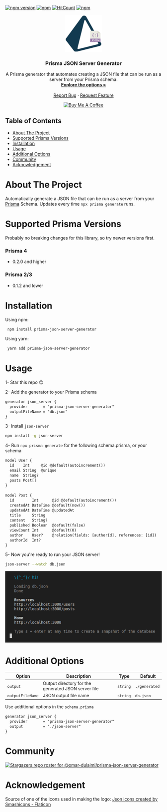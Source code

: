 [![npm version](https://badge.fury.io/js/prisma-json-server-generator.svg)](https://badge.fury.io/js/prisma-json-server-generator)
[![npm](https://img.shields.io/npm/dt/prisma-json-server-generator.svg)](https://www.npmjs.com/package/prisma-json-server-generator)
[![HitCount](https://hits.dwyl.com/omar-dulaimi/prisma-json-server-generator.svg?style=flat)](http://hits.dwyl.com/omar-dulaimi/prisma-json-server-generator)
[![npm](https://img.shields.io/npm/l/prisma-json-server-generator.svg)](LICENSE)

<p align="center">
  <a href="https://github.com/omar-dulaimi/prisma-json-server-generator">
    <img src="https://raw.githubusercontent.com/omar-dulaimi/prisma-json-server-generator/master/logo.png" alt="Logo" width="120" height="120">
  </a>
  <h3 align="center">Prisma JSON Server Generator</h3>
  <p align="center">
    A Prisma generator that automates creating a JSON file that can be run as a server from your Prisma schema.
    <br />
    <a href="https://github.com/omar-dulaimi/prisma-json-server-generator#additional-options"><strong>Explore the options »</strong></a>
    <br />
    <br />
    <a href="https://github.com/omar-dulaimi/prisma-json-server-generator/issues/new?template=bug_report.yml">Report Bug</a>
    ·
    <a href="https://github.com/omar-dulaimi/prisma-json-server-generator/issues/new?template=feature_request.md">Request Feature</a>
  </p>
</p>

<p align="center">
  <a href="https://www.buymeacoffee.com/omardulaimi">
    <img src="https://cdn.buymeacoffee.com/buttons/default-black.png" alt="Buy Me A Coffee" height="41" width="174">
  </a>
</p>

## Table of Contents

- [About The Project](#about-the-project)
- [Supported Prisma Versions](#supported-prisma-versions)
- [Installation](#installation)
- [Usage](#usage)
- [Additional Options](#additional-options)
- [Community](#community)
- [Acknowledgement](#acknowledgement)

# About The Project

Automatically generate a JSON file that can be run as a server from your [Prisma](https://github.com/prisma/prisma) Schema. Updates every time `npx prisma generate` runs.

# Supported Prisma Versions

Probably no breaking changes for this library, so try newer versions first.

### Prisma 4

- 0.2.0 and higher

### Prisma 2/3

- 0.1.2 and lower

# Installation

Using npm:

```bash
 npm install prisma-json-server-generator
```

Using yarn:

```bash
 yarn add prisma-json-server-generator
```

# Usage

1- Star this repo 😉

2- Add the generator to your Prisma schema

```prisma
generator json_server {
  provider       = "prisma-json-server-generator"
  outputFileName = "db.json"
}
```

3- Install `json-server`

```bash
npm install -g json-server
```

4- Run `npx prisma generate` for the following schema.prisma, or your schema

```prisma
model User {
  id    Int     @id @default(autoincrement())
  email String  @unique
  name  String?
  posts Post[]
}

model Post {
  id        Int      @id @default(autoincrement())
  createdAt DateTime @default(now())
  updatedAt DateTime @updatedAt
  title     String
  content   String?
  published Boolean  @default(false)
  viewCount Int      @default(0)
  author    User?    @relation(fields: [authorId], references: [id])
  authorId  Int?
}
```

5- Now you're ready to run your JSON server!

```bash
json-server --watch db.json
```

![JSON Server Running](https://raw.githubusercontent.com/omar-dulaimi/prisma-json-server-generator/master/jsonServerRunning.png)

# Additional Options

| Option           |  Description                                        | Type     |  Default      |
| ---------------- | --------------------------------------------------- | -------- | ------------- |
| `output`         | Output directory for the generated JSON server file | `string` | `./generated` |
| `outputFileName` | JSON output file name                               | `string` | `db.json`     |

Use additional options in the `schema.prisma`

```prisma
generator json_server {
  provider       = "prisma-json-server-generator"
  output         = "./json-server"
}
```

# Community

[![Stargazers repo roster for @omar-dulaimi/prisma-json-server-generator](https://reporoster.com/stars/omar-dulaimi/prisma-json-server-generator)](https://github.com/omar-dulaimi/prisma-json-server-generator/stargazers)

# Acknowledgement

Source of one of the icons used in making the logo: <a href="https://www.flaticon.com/free-icons/json" title="json icons">Json icons created by Smashicons - Flaticon</a>
